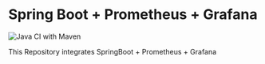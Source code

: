 # Spring Boot + Prometheus + Grafana

![Java CI with Maven](https://github.com/smzerehpoush/spring-boot_prometheus_grafana/workflows/Java%20CI%20with%20Maven/badge.svg)


This Repository integrates SpringBoot + Prometheus + Grafana
